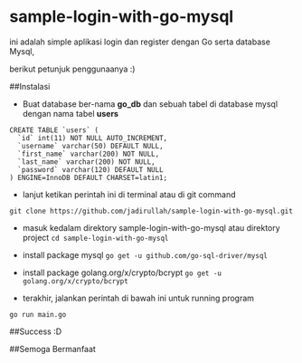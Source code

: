 # sample-login-with-go-mysql

ini adalah simple aplikasi login dan register dengan Go serta database Mysql,

berikut petunjuk penggunaanya :) 


##Instalasi

- Buat database ber-nama **go_db** dan sebuah tabel di database mysql dengan nama tabel **users**

```
CREATE TABLE `users` (
  `id` int(11) NOT NULL AUTO_INCREMENT,
  `username` varchar(50) DEFAULT NULL,
  `first_name` varchar(200) NOT NULL,
  `last_name` varchar(200) NOT NULL,
  `password` varchar(120) DEFAULT NULL
) ENGINE=InnoDB DEFAULT CHARSET=latin1;

```

- lanjut ketikan perintah ini di terminal atau di git command

 ```git clone https://github.com/jadirullah/sample-login-with-go-mysql.git```

- masuk kedalam direktory sample-login-with-go-mysql atau direktory project
  ```cd sample-login-with-go-mysql```
  
- install package mysql
  ```go get -u github.com/go-sql-driver/mysql```
  
- install package golang.org/x/crypto/bcrypt
  ```go get -u golang.org/x/crypto/bcrypt```

- terakhir, jalankan perintah di bawah ini untuk running program

 ```go run main.go ```



##Success :D

##Semoga Bermanfaat
